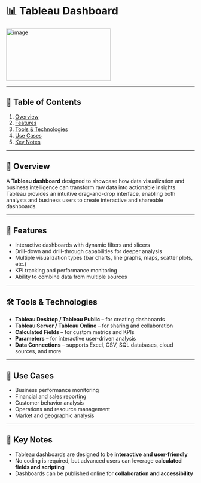 # 📊 Tableau Dashboard

<img width="279" height="140" alt="image" src="https://github.com/user-attachments/assets/920c944b-9bbb-4a35-a4b9-8be86c8e3120" />

---


## 📑 Table of Contents
1. [Overview](#-overview)  
2. [Features](#-features)  
3. [Tools & Technologies](#-tools--technologies)  
4. [Use Cases](#-use-cases)  
5. [Key Notes](#-key-notes)  

---

## 🎯 Overview
A **Tableau dashboard** designed to showcase how data visualization and business intelligence can transform raw data into actionable insights. Tableau provides an intuitive drag-and-drop interface, enabling both analysts and business users to create interactive and shareable dashboards.

---

## 📂 Features
- Interactive dashboards with dynamic filters and slicers  
- Drill-down and drill-through capabilities for deeper analysis  
- Multiple visualization types (bar charts, line graphs, maps, scatter plots, etc.)  
- KPI tracking and performance monitoring  
- Ability to combine data from multiple sources  

---

## 🛠 Tools & Technologies
- **Tableau Desktop / Tableau Public** – for creating dashboards  
- **Tableau Server / Tableau Online** – for sharing and collaboration  
- **Calculated Fields** – for custom metrics and KPIs  
- **Parameters** – for interactive user-driven analysis  
- **Data Connections** – supports Excel, CSV, SQL databases, cloud sources, and more  

---

## 🚀 Use Cases
- Business performance monitoring  
- Financial and sales reporting  
- Customer behavior analysis  
- Operations and resource management  
- Market and geographic analysis  

---

## 📌 Key Notes
- Tableau dashboards are designed to be **interactive and user-friendly**  
- No coding is required, but advanced users can leverage **calculated fields and scripting**  
- Dashboards can be published online for **collaboration and accessibility**  
